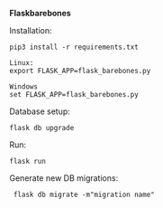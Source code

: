 <b>Flaskbarebones</b>

Installation:
    
    pip3 install -r requirements.txt

    Linux:
    export FLASK_APP=flask_barebones.py

    Windows
    set FLASK_APP=flask_barebones.py

Database setup:
    
    flask db upgrade

Run:

    flask run


Generate new DB migrations:

     flask db migrate -m"migration name"